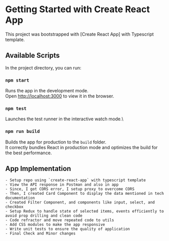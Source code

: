 # Getting Started with Create React App

This project was bootstrapped with [Create React App] with Typescript template.

## Available Scripts

In the project directory, you can run:

### `npm start`

Runs the app in the development mode.\
Open [http://localhost:3000](http://localhost:3000) to view it in the browser.

### `npm test`

Launches the test runner in the interactive watch mode.\

### `npm run build`

Builds the app for production to the `build` folder.\
It correctly bundles React in production mode and optimizes the build for the best performance.

## App Implementation

    - Setup repo using `create-react-app` with typescript template
    - View the API response in Postman and also in app
    - Since, I got CORS error, I setup proxy to overcome CORS
    - Then, I created Card Component to display the data mentioned in tech documentation
    - Created Filter Component, and components like input, select, and checkbox
    - Setup Redux to handle state of selected items, events efficiently to avoid prop drilling and clean code
    - Code refractor and move repeated code to utils
    - Add CSS modules to make the app responsive
    - Write unit tests to ensure the quality of application
    - Final Check and Minor changes
